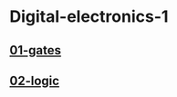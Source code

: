 # Digital-electronics-1

## [01-gates](https://github.com/IvoSvk/digital-electronics-1/blob/804c18de35a0654af225e43e96eb0c6a627dd12c/01-gates/readme.md)


## [02-logic](https://github.com/IvoSvk/digital-electronics-1/blob/2c803895a0f2de87f06ec39d9c1bee7701cad5ff/02-logic/readme.md)






